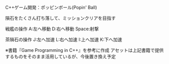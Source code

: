 C++ゲーム開発：ポッピンボール(Popin' Ball)

隕石をたくさん打ち落して、ミッションクリアを目指す

戦艦の操作
A:左へ移動
D:右へ移動
Space:射撃

茶隕石の操作
J:左へ加速
L:右へ加速
I:上へ加速
K:下へ加速

※書籍『Game Programming in C++』を参考に作成
アセットは上記書籍で提供するものをそのまま活用しているが、今後置き換え予定
